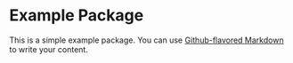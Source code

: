 # Example Package
This is a simple example package. You can use
[Github-flavored Markdown](https://guides.github.com/features/mastering-markdown/)
to write your content.
